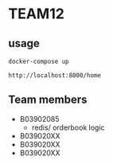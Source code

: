 # TEAM12

## usage
`docker-compose up`

`http://localhost:8000/home`

## Team members
* B03902085
	- redis/ orderbook logic
* B039020XX
* B039020XX
* B039020XX
